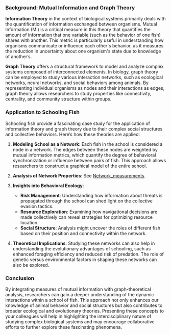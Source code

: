 
### Background: Mutual Information and Graph Theory

**Information Theory** in the context of biological systems primarily deals with the quantification of information exchanged between organisms. Mutual Information (MI) is a critical measure in this theory that quantifies the amount of information that one variable (such as the behavior of one fish) shares with another. This metric is particularly useful in understanding how organisms communicate or influence each other's behavior, as it measures the reduction in uncertainty about one organism's state due to knowledge of another’s.

**Graph Theory** offers a structural framework to model and analyze complex systems composed of interconnected elements. In biology, graph theory can be employed to study various interaction networks, such as ecological networks, neural networks, and social behaviors among animals. By representing individual organisms as nodes and their interactions as edges, graph theory allows researchers to study properties like connectivity, centrality, and community structure within groups.

### Application to Schooling Fish

Schooling fish provide a fascinating case study for the application of information theory and graph theory due to their complex social structures and collective behaviors. Here’s how these theories are applied:

1. **Modeling School as a Network**: Each fish in the school is considered a node in a network. The edges between these nodes are weighted by mutual information metrics, which quantify the degree of behavioral synchronization or influence between pairs of fish. This approach allows researchers to construct a graphical model of the entire school.

2. **Analysis of Network Properties**: See [Network_measurements](Network_measurements.md).

3. **Insights into Behavioral Ecology**:
   - **Risk Management**: Understanding how information about threats is propagated through the school can shed light on the collective evasion tactics.
   - **Resource Exploration**: Examining how navigational decisions are made collectively can reveal strategies for optimizing resource location.
   - **Social Structure**: Analysis might uncover the roles of different fish based on their position and connectivity within the network.

4. **Theoretical Implications**: Studying these networks can also help in understanding the evolutionary advantages of schooling, such as enhanced foraging efficiency and reduced risk of predation. The role of genetic versus environmental factors in shaping these networks can also be explored.

### Conclusion

By integrating measures of mutual information with graph-theoretical analysis, researchers can gain a deeper understanding of the dynamic interactions within a school of fish. This approach not only enhances our knowledge of animal behavior and social structures but also contributes to broader ecological and evolutionary theories. Presenting these concepts to your colleagues will help in highlighting the interdisciplinary nature of studying complex biological systems and may encourage collaborative efforts to further explore these fascinating phenomena.